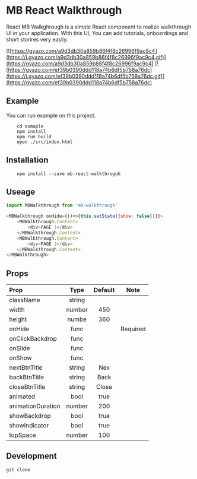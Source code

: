 # MB React Walkthrough

React MB Walkghrough is a simple React component to realize walkthrough UI in your application. With this UI, You can add tutorials, onboardings and short storires very easliy.
 
[![https://gyazo.com/a9d3db30a859b86f4f8c26996f9ac9c4](https://i.gyazo.com/a9d3db30a859b86f4f8c26996f9ac9c4.gif)](https://gyazo.com/a9d3db30a859b86f4f8c26996f9ac9c4)
[![https://gyazo.com/ef39b0390ddd118a74b6df5b758a76dc](https://i.gyazo.com/ef39b0390ddd118a74b6df5b758a76dc.gif)](https://gyazo.com/ef39b0390ddd118a74b6df5b758a76dc)

## Example

You can run example on this project.

```
	cd exmaple
	npm install
	npm run build
	open ./src/index.html
```

## Installation

```
	npm install --save mb-react-walkthroguh
```

## Useage

```javascript
import MBWalkthrough from 'mb-walkthrough'

<MBWalkthrough onHide={()=>{this.setState({show: false})}}>
	<MBWalkthrough.Content>
    	<div>PAGE 1</div>
    </MBWalkthrough.Content>
    <MBWalkthrough.Content>
    	<div>PAGE 2</div>
    </MBWalkthrough.Content>
</MBWalkthrough>

```

## Props
| Prop            | Type         | Default      | Note         |
|:----------------|:------------:|:------------:|:------------:|
| className       | string       |              |              |
| width           | number       | 450          |              |
| height          | numbe        | 360          |              |
| onHide          | func         |              | Required     |
| onClickBackdrop | func         |              |              |
| onSlide         | func         |              |              |
| onShow          | func         |              |              |
| nextBtnTitle    | string       | Nex          |              |
| backBtnTitle    | string       | Back         |              |
| closeBtnTitle   | string       | Close        |              |
| animated        | bool         | true         |              |
| animationDuration| number      | 200          |              |
| showBackdrop    | bool         | true         |              |
| showIndicator   | bool         | true         |              |
| topSpace        | number       | 100          |              |


## Development
``` 
git clone 
```

